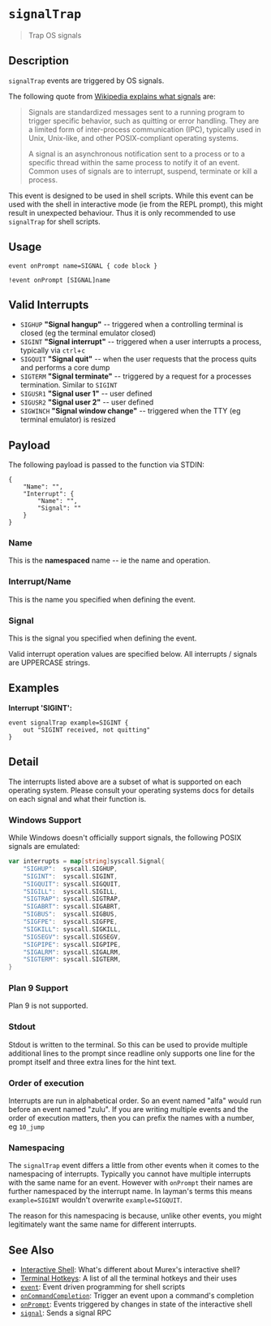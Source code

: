 # `signalTrap`

> Trap OS signals

## Description

`signalTrap` events are triggered by OS signals.

The following quote from [Wikipedia explains what signals](https://en.wikipedia.org/wiki/Signal_(IPC))
are:

> Signals are standardized messages sent to a running program to trigger
> specific behavior, such as quitting or error handling. They are a limited
> form of inter-process communication (IPC), typically used in Unix, Unix-like,
> and other POSIX-compliant operating systems.
>
> A signal is an asynchronous notification sent to a process or to a specific
> thread within the same process to notify it of an event. Common uses of
> signals are to interrupt, suspend, terminate or kill a process.

This event is designed to be used in shell scripts. While this event can be
used with the shell in interactive mode (ie from the REPL prompt), this might
result in unexpected behaviour. Thus it is only recommended to use `signalTrap`
for shell scripts.

## Usage

```
event onPrompt name=SIGNAL { code block }

!event onPrompt [SIGNAL]name
```

## Valid Interrupts

* `SIGHUP`
    **"Signal hangup"** -- triggered when a controlling terminal is closed (eg the terminal emulator closed)
* `SIGINT`
    **"Signal interrupt"** -- triggered when a user interrupts a process, typically via `ctrl`+`c`
* `SIGQUIT`
    **"Signal quit"** -- when the user requests that the process quits and performs a core dump
* `SIGTERM`
    **"Signal terminate"** -- triggered by a request for a processes termination. Similar to `SIGINT`
* `SIGUSR1`
    **"Signal user 1"** -- user defined
* `SIGUSR2`
    **"Signal user 2"** -- user defined
* `SIGWINCH`
    **"Signal window change"** -- triggered when the TTY (eg terminal emulator) is resized

## Payload

The following payload is passed to the function via STDIN:

```
{
    "Name": "",
    "Interrupt": {
        "Name": "",
        "Signal": ""
    }
}
```

### Name

This is the **namespaced** name -- ie the name and operation.

### Interrupt/Name

This is the name you specified when defining the event.

### Signal

This is the signal you specified when defining the event.

Valid interrupt operation values are specified below. All interrupts / signals
are UPPERCASE strings.

## Examples

**Interrupt 'SIGINT':**

```
event signalTrap example=SIGINT {
    out "SIGINT received, not quitting"
}
```

## Detail

The interrupts listed above are a subset of what is supported on each operating
system. Please consult your operating systems docs for details on each signal
and what their function is.

### Windows Support

While Windows doesn't officially support signals, the following POSIX signals
are emulated:

```go
var interrupts = map[string]syscall.Signal{
	"SIGHUP":  syscall.SIGHUP,
	"SIGINT":  syscall.SIGINT,
	"SIGQUIT": syscall.SIGQUIT,
	"SIGILL":  syscall.SIGILL,
	"SIGTRAP": syscall.SIGTRAP,
	"SIGABRT": syscall.SIGABRT,
	"SIGBUS":  syscall.SIGBUS,
	"SIGFPE":  syscall.SIGFPE,
	"SIGKILL": syscall.SIGKILL,
	"SIGSEGV": syscall.SIGSEGV,
	"SIGPIPE": syscall.SIGPIPE,
	"SIGALRM": syscall.SIGALRM,
	"SIGTERM": syscall.SIGTERM,
}
```

### Plan 9 Support

Plan 9 is not supported.

### Stdout

Stdout is written to the terminal. So this can be used to provide multiple
additional lines to the prompt since readline only supports one line for the
prompt itself and three extra lines for the hint text.

### Order of execution

Interrupts are run in alphabetical order. So an event named "alfa" would run
before an event named "zulu". If you are writing multiple events and the order
of execution matters, then you can prefix the names with a number, eg `10_jump`

### Namespacing

The `signalTrap` event differs a little from other events when it comes to the
namespacing of interrupts. Typically you cannot have multiple interrupts with
the same name for an event. However with `onPrompt` their names are further 
namespaced by the interrupt name. In layman's terms this means `example=SIGINT`
wouldn't overwrite `example=SIGQUIT`.

The reason for this namespacing is because, unlike other events, you might
legitimately want the same name for different interrupts.

## See Also

* [Interactive Shell](../user-guide/interactive-shell.md):
  What's different about Murex's interactive shell?
* [Terminal Hotkeys](../user-guide/terminal-keys.md):
  A list of all the terminal hotkeys and their uses
* [`event`](../commands/event.md):
  Event driven programming for shell scripts
* [`onCommandCompletion`](../events/oncommandcompletion.md):
  Trigger an event upon a command's completion
* [`onPrompt`](../events/onprompt.md):
  Events triggered by changes in state of the interactive shell
* [`signal`](../commands/signal.md):
  Sends a signal RPC